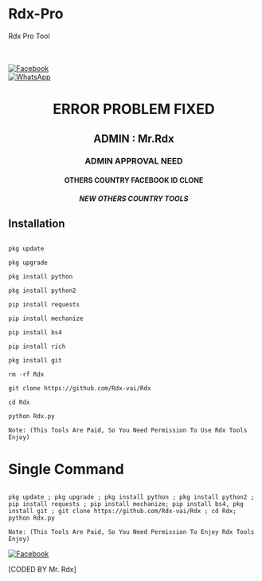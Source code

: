 # Rdx-Pro

Rdx Pro Tool

<b></b> </br> <br> [![Facebook](https://img.shields.io/badge/Facebook-Mr.RDX-blue?style=flat-square&logo=facebook)](https://www.facebook.com/Rdx.CYBER424.OFFICIALS)<br> [![WhatsApp](https://img.shields.io/badge/WhatsApp-Mr.Rdx-blue?style=flat-square&logo=WhatsApp)](https://chat.whatsapp.com/IulgtTY1ao6HeowtyCFEGJ)

<h1 align="center"> ERROR PROBLEM FIXED </h1>

<h2 align="center"> ADMIN : Mr.Rdx</h2>

<h3 align="center"> ADMIN APPROVAL NEED</h3>

<h4 align="center"> OTHERS COUNTRY FACEBOOK ID CLONE</h4>

<h5 align="center"> NEW OTHERS COUNTRY TOOLS</h5>

## <b>Installation</b>

```

pkg update

pkg upgrade

pkg install python

pkg install python2

pip install requests

pip install mechanize

pip install bs4

pip install rich

pkg install git

rm -rf Rdx

git clone https://github.com/Rdx-vai/Rdx

cd Rdx

python Rdx.py

Note: (This Tools Are Paid, So You Need Permission To Use Rdx Tools Enjoy)

```

# Single Command 

```

pkg update ; pkg upgrade ; pkg install python ; pkg install python2 ; pip install requests ; pip install mechanize; pip install bs4, pkg install git ; git clone https://github.com/Rdx-vai/Rdx ; cd Rdx; python Rdx.py

Note: (This Tools Are Paid, So You Need Permission To Enjoy Rdx Tools Enjoy)

```

[![Facebook](https://img.shields.io/badge/Facebook-Mr.Rdx-blue?style=flat-square&logo=facebook)](https://www.facebook.com/eta.kuno.kotha.holo)</br>

[CODED BY Mr. Rdx]
